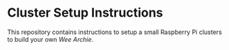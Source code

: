 # Cluster Setup Instructions

This repository contains instructions to setup a small Raspberry Pi clusters to build your own *Wee Archie*.
